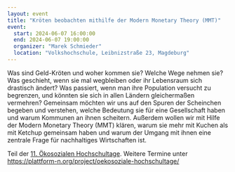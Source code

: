 ```yaml
---
layout: event
title: "Kröten beobachten mithilfe der Modern Monetary Theory (MMT)"
event:
  start: 2024-06-07 16:00:00
  end: 2024-06-07 19:00:00
  organizer: "Marek Schmieder"
  location: "Volkshochschule, Leibnizstraße 23, Magdeburg"
---
```


Was sind Geld-Kröten und woher kommen sie? Welche Wege nehmen sie? Was geschieht, wenn sie mal wegbleiben oder ihr Lebensraum sich drastisch ändert? Was passiert, wenn man ihre Population versucht zu begrenzen, und könnten sie sich in allen Ländern gleichermaßen vermehren? Gemeinsam möchten wir uns auf den Spuren der Scheinchen begeben und verstehen, welche Bedeutung sie für eine Gesellschaft haben und warum Kommunen an ihnen scheitern. Außerdem wollen wir mit Hilfe der Modern Monetary Theory (MMT) klären, warum sie mehr mit Kuchen als mit Ketchup gemeinsam haben und warum der Umgang mit ihnen eine zentrale Frage für nachhaltiges Wirtschaften ist.

Teil der [11. Ökosozialen Hochschultage](https://oesht.de).
Weitere Termine unter https://plattform-n.org/project/oekosoziale-hochschultage/